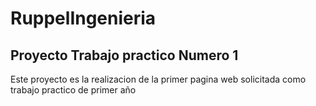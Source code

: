 # RuppelIngenieria
## Proyecto Trabajo practico Numero 1
Este proyecto es la realizacion de la primer pagina web solicitada como trabajo practico de primer año
